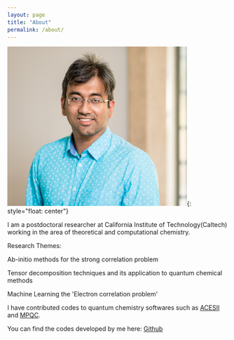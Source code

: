 ```yaml
---
layout: page
title: "About"
permalink: /about/
---
```


![image](/images/ProfilePic.png){: style="float: center"}


I am a postdoctoral researcher at California Institute of Technology(Caltech) working in the area of theoretical and computational chemistry. 

Research Themes: 

Ab-initio methods for the strong correlation problem

Tensor decomposition techniques and its application to quantum chemical methods

Machine Learning the 'Electron correlation problem'

I have contributed codes to quantum chemistry softwares such as [ACESII](http://www.qtp.ufl.edu/Aces/) and [MPQC](https://github.com/ValeevGroup/mpqc).

You can find the codes developed by me here:
[Github]




[Github]: https://github.com/varunrishi 
